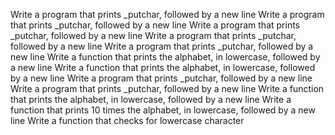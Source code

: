 Write a program that prints _putchar, followed by a new line
Write a program that prints _putchar, followed by a new line
Write a program that prints _putchar, followed by a new line
Write a program that prints _putchar, followed by a new line
Write a program that prints _putchar, followed by a new line
Write a function that prints the alphabet, in lowercase, followed by a new line
Write a function that prints the alphabet, in lowercase, followed by a new line
Write a program that prints _putchar, followed by a new line
Write a program that prints _putchar, followed by a new line
Write a function that prints the alphabet, in lowercase, followed by a new line
Write a function that prints 10 times the alphabet, in lowercase, followed by a new line
Write a function that checks for lowercase character
